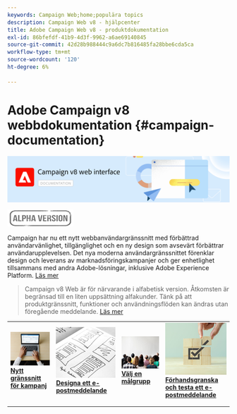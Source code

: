 ```yaml
---
keywords: Campaign Web;home;populära topics
description: Campaign Web v8 - hjälpcenter
title: Adobe Campaign Web v8 - produktdokumentation
exl-id: 86bfefdf-41b9-4d3f-9962-a6ae69140845
source-git-commit: 42d28b988444c9a6dc7b816485fa28bbe6cda5ca
workflow-type: tm+mt
source-wordcount: '120'
ht-degree: 6%

---
```


# Adobe Campaign v8 webbdokumentation {#campaign-documentation}

![](assets/do-not-localize/banner-documentationv8.png)

![](assets/do-not-localize/badge.png)


Campaign har nu ett nytt webbanvändargränssnitt med förbättrad användarvänlighet, tillgänglighet och en ny design som avsevärt förbättrar användarupplevelsen. Det nya moderna användargränssnittet förenklar design och leverans av marknadsföringskampanjer och ger enhetlighet tillsammans med andra Adobe-lösningar, inklusive Adobe Experience Platform. [Läs mer](get-started/get-started.md)

>Campaign v8 Web är för närvarande i alfabetisk version. Åtkomsten är begränsad till en liten uppsättning alfakunder. Tänk på att produktgränssnitt, funktioner och användningsflöden kan ändras utan föregående meddelande. [Läs mer](rn/release-notes.md)


<table style="table-layout:fixed"><tr style="border: 0;">
<td>
<a href="get-started/user-interface.md">
<img alt="nytt användargränssnitt" src="assets/do-not-localize/email-create.jpeg">
</a>
<div><a href="get-started/user-interface.md"><strong>Nytt gränssnitt för kampanj</strong>
</div>
<p>
</td>
<td>
<a href="content/create-email-content.md">
<img alt="Sällan" src="assets/do-not-localize/email-design.jpg">
</a>
<div>
<a href="content/create-email-content.md"><strong>Designa ett e-postmeddelande</strong></a>
</div>
<p></td>
<td>
<a href="audience/about-audiences.md">
<img alt="Målgrupper" src="assets/do-not-localize/email-audience.jpg">
</a>
<div>
<a href="audience/about-audiences.md"><strong>Välj en målgrupp</strong></a>
</div>
<p>
</td>
<td>
<a href="preview-test/proofs.md">
<img alt="Validering" src="assets/do-not-localize/email-preview.jpg">
</a>
<div>
<a href="preview-test/proofs.md"><strong>Förhandsgranska och testa ett e-postmeddelande</strong></a>
</div>
<p>
</td>
</tr></table>
